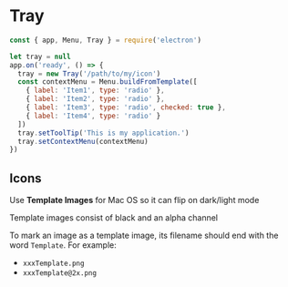 # Tray

```javascript
const { app, Menu, Tray } = require('electron')

let tray = null
app.on('ready', () => {
  tray = new Tray('/path/to/my/icon')
  const contextMenu = Menu.buildFromTemplate([
    { label: 'Item1', type: 'radio' },
    { label: 'Item2', type: 'radio' },
    { label: 'Item3', type: 'radio', checked: true },
    { label: 'Item4', type: 'radio' }
  ])
  tray.setToolTip('This is my application.')
  tray.setContextMenu(contextMenu)
})
```

## Icons

Use **Template Images** for Mac OS so it can flip on dark/light mode

Template images consist of black and an alpha channel

To mark an image as a template image, its filename should end with the word `Template`. For example:

- `xxxTemplate.png`
- `xxxTemplate@2x.png`